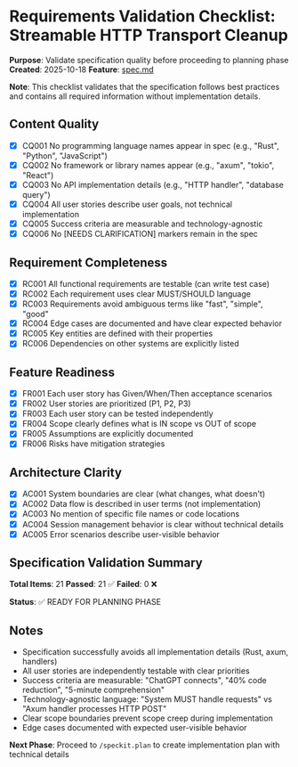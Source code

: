 # Requirements Validation Checklist: Streamable HTTP Transport Cleanup

**Purpose**: Validate specification quality before proceeding to planning phase
**Created**: 2025-10-18
**Feature**: [spec.md](../spec.md)

**Note**: This checklist validates that the specification follows best practices and contains all required information without implementation details.

## Content Quality

- [x] CQ001 No programming language names appear in spec (e.g., "Rust", "Python", "JavaScript")
- [x] CQ002 No framework or library names appear (e.g., "axum", "tokio", "React")
- [x] CQ003 No API implementation details (e.g., "HTTP handler", "database query")
- [x] CQ004 All user stories describe user goals, not technical implementation
- [x] CQ005 Success criteria are measurable and technology-agnostic
- [x] CQ006 No [NEEDS CLARIFICATION] markers remain in the spec

## Requirement Completeness

- [x] RC001 All functional requirements are testable (can write test case)
- [x] RC002 Each requirement uses clear MUST/SHOULD language
- [x] RC003 Requirements avoid ambiguous terms like "fast", "simple", "good"
- [x] RC004 Edge cases are documented and have clear expected behavior
- [x] RC005 Key entities are defined with their properties
- [x] RC006 Dependencies on other systems are explicitly listed

## Feature Readiness

- [x] FR001 Each user story has Given/When/Then acceptance scenarios
- [x] FR002 User stories are prioritized (P1, P2, P3)
- [x] FR003 Each user story can be tested independently
- [x] FR004 Scope clearly defines what is IN scope vs OUT of scope
- [x] FR005 Assumptions are explicitly documented
- [x] FR006 Risks have mitigation strategies

## Architecture Clarity

- [x] AC001 System boundaries are clear (what changes, what doesn't)
- [x] AC002 Data flow is described in user terms (not implementation)
- [x] AC003 No mention of specific file names or code locations
- [x] AC004 Session management behavior is clear without technical details
- [x] AC005 Error scenarios describe user-visible behavior

## Specification Validation Summary

**Total Items**: 21
**Passed**: 21 ✅
**Failed**: 0 ❌

**Status**: ✅ READY FOR PLANNING PHASE

## Notes

- Specification successfully avoids all implementation details (Rust, axum, handlers)
- All user stories are independently testable with clear priorities
- Success criteria are measurable: "ChatGPT connects", "40% code reduction", "5-minute comprehension"
- Technology-agnostic language: "System MUST handle requests" vs "Axum handler processes HTTP POST"
- Clear scope boundaries prevent scope creep during implementation
- Edge cases documented with expected user-visible behavior

**Next Phase**: Proceed to `/speckit.plan` to create implementation plan with technical details
